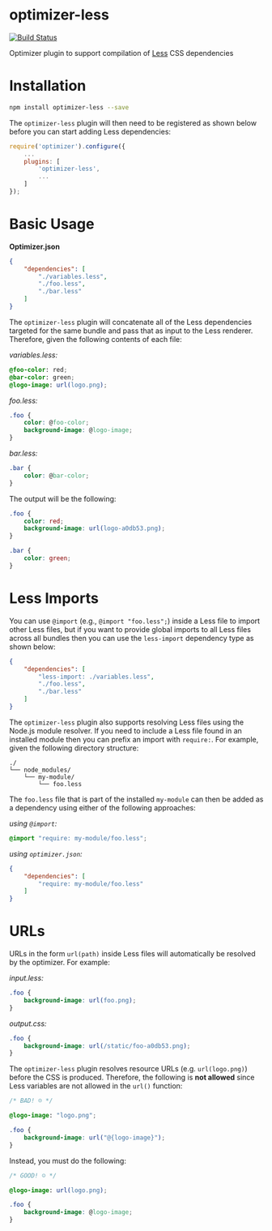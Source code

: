 optimizer-less
==============

[![Build Status](https://travis-ci.org/raptorjs/optimizer-less.svg?branch=master)](https://travis-ci.org/raptorjs/optimizer-less)

Optimizer plugin to support compilation of [Less](http://lesscss.org/) CSS dependencies

# Installation

```sh
npm install optimizer-less --save
```

The `optimizer-less` plugin will then need to be registered as shown below before you can start adding Less dependencies:

```javascript
require('optimizer').configure({
    ...
    plugins: [
        'optimizer-less',
        ...
    ]
});
```

# Basic Usage

**Optimizer.json**

```json
{
    "dependencies": [
        "./variables.less",
        "./foo.less",
        "./bar.less"
	]
}
```

The `optimizer-less` plugin will concatenate all of the Less dependencies targeted for the same bundle and pass that as input to the Less renderer. Therefore, given the following contents of each file:

_variables.less:_

```css
@foo-color: red;
@bar-color: green;
@logo-image: url(logo.png);
```

_foo.less:_

```css
.foo {
    color: @foo-color;
    background-image: @logo-image;
}
```

_bar.less:_

```css
.bar {
    color: @bar-color;
}
```

The output will be the following:

```css
.foo {
    color: red;
    background-image: url(logo-a0db53.png);
}

.bar {
    color: green;
}
```

# Less Imports

You can use `@import` (e.g., `@import "foo.less";`) inside a Less file to import other Less files, but if you want to provide global imports to all Less files across all bundles then you can use the `less-import` dependency type as shown below:

```json
{
	"dependencies": [
        "less-import: ./variables.less",
        "./foo.less",
        "./bar.less"
	]
}
```

The `optimizer-less` plugin also supports resolving Less files using the Node.js module resolver. If you need to include a Less file found in an installed module then you can prefix an import with `require:`. For example, given the following directory structure:

```
./
└── node_modules/
    └── my-module/
        └── foo.less
```

The `foo.less` file that is part of the installed `my-module` can then be added as a dependency using either of the following approaches:

_using `@import`:_

```css
@import "require: my-module/foo.less";
```

_using `optimizer.json`:_

```json
{
    "dependencies": [
        "require: my-module/foo.less"
    ]
}
```

# URLs

URLs in the form `url(path)` inside Less files will automatically be resolved by the optimizer. For example:

_input.less:_

```css
.foo {
    background-image: url(foo.png);
}
```

_output.css:_

```css
.foo {
    background-image: url(/static/foo-a0db53.png);
}
```

The `optimizer-less` plugin resolves resource URLs (e.g. `url(logo.png)`) before the CSS is produced. Therefore, the following is __not allowed__ since Less variables are not allowed in the `url()` function:

```css
/* BAD! ☹ */

@logo-image: "logo.png";

.foo {
    background-image: url("@{logo-image}"); 
}
```

Instead, you must do the following:

```css
/* GOOD! ☺ */

@logo-image: url(logo.png);

.foo {
    background-image: @logo-image;
}
```
